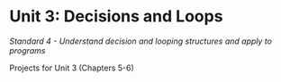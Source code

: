 Unit 3: Decisions and Loops
============

*Standard 4 - Understand decision and looping structures and apply to programs*

Projects for Unit 3 (Chapters 5-6)
